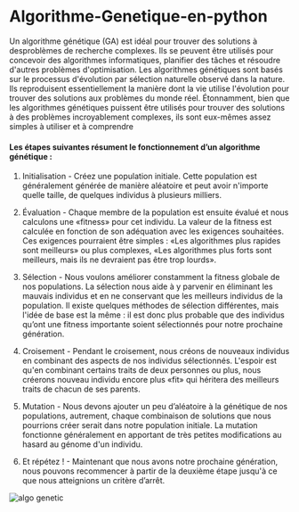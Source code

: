 # Algorithme-Genetique-en-python

Un algorithme génétique (GA) est idéal pour trouver des solutions à desproblèmes de recherche complexes. Ils se peuvent être utilisés pour concevoir des algorithmes informatiques, planifier des tâches et résoudre d'autres problèmes d'optimisation. Les algorithmes génétiques sont basés sur le processus d'évolution par sélection naturelle observé dans la nature. Ils reproduisent essentiellement la manière dont la vie utilise l'évolution pour trouver des solutions aux problèmes du monde réel. Étonnamment, bien que les algorithmes génétiques puissent être utilisés pour trouver des solutions à des problèmes incroyablement complexes, ils sont eux-mêmes assez simples à utiliser et à comprendre

#### Les étapes suivantes résument le fonctionnement d’un algorithme génétique :

1) Initialisation - Créez une population initiale. Cette population est généralement générée de manière aléatoire et peut avoir n'importe quelle taille, de quelques individus à plusieurs milliers.

2) Évaluation - Chaque membre de la population est ensuite évalué et nous calculons une «fitness» pour cet individu. La valeur de la fitness est calculée en fonction de son adéquation avec les exigences souhaitées. Ces exigences pourraient être simples : «Les algorithmes plus rapides sont meilleurs» ou plus complexes, «Les algorithmes plus forts sont meilleurs, mais ils ne devraient pas être trop lourds».

3) Sélection - Nous voulons améliorer constamment la fitness globale de nos populations. La sélection nous aide à y parvenir en éliminant les mauvais individus et en ne conservant que les meilleurs individus de la population. Il existe quelques méthodes de sélection différentes, mais l'idée de base est la même : il est donc plus probable que des individus qu’ont une fitness importante soient sélectionnés pour notre prochaine génération.

4) Croisement - Pendant le croisement, nous créons de nouveaux individus en combinant des aspects de nos individus sélectionnés. L'espoir est qu'en combinant certains traits de deux personnes ou plus, nous créerons nouveau individu encore plus «fit» qui héritera des meilleurs traits de chacun de ses parents.

5) Mutation - Nous devons ajouter un peu d’aléatoire à la génétique de nos populations, autrement, chaque combinaison de solutions que nous pourrions créer serait dans notre population initiale. La mutation fonctionne généralement en apportant de très petites modifications au hasard au génome d'un individu.

6) Et répétez ! - Maintenant que nous avons notre prochaine génération, nous pouvons recommencer à partir de la deuxième étape jusqu'à ce que nous atteignions un critère d’arrêt.

![algo genetic](https://i0.wp.com/ledatascientist.com/wp-content/uploads/2020/10/Etapes-du-GA.png)
